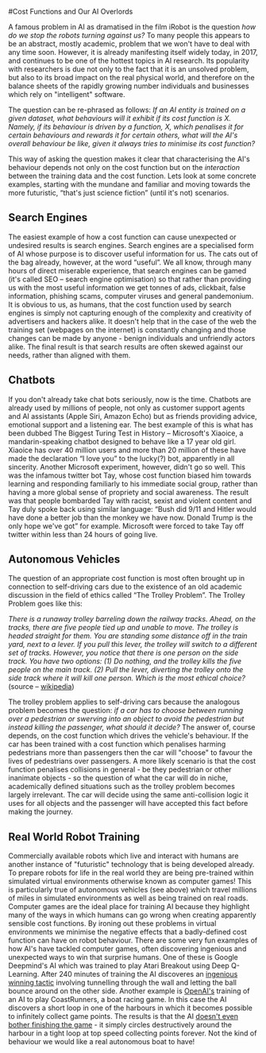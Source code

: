 #Cost Functions and Our AI Overlords

A famous problem in AI as dramatised in the film iRobot is the question _how do we stop the robots turning against us?_ To many people this appears to be an abstract, mostly academic, problem that we won't have to deal with any time soon. However, it is already manifesting itself widely today, in 2017, and continues to be one of the hottest topics in AI research. Its popularity with researchers is due not only to the fact that it is an unsolved problem, but also to its broad impact on the real physical world, and therefore on the balance sheets of the rapidly growing number individuals and businesses which rely on "intelligent" software.

The question can be re-phrased as follows: _If an AI entity is trained on a given dataset, what behaviours will it exhibit if its cost function is X. Namely, if its behaviour is driven by a function, X, which penalises it for certain behaviours and rewards it for certain others, what will the AI's overall behaviour be like, given it always tries to minimise its cost function?_

This way of asking the question makes it clear that characterising the AI's behaviour depends not only on the cost function but on the _interaction_ between the training data and the cost function. Lets look at some concrete examples, starting with the mundane and familiar and moving towards the more futuristic, “that's just science fiction” (until it's not) scenarios.

## Search Engines
The easiest example of how a cost function can cause unexpected or undesired results is search engines. Search engines are a specialised form of AI whose purpose is to discover useful information for us. The cats out of the bag already, however, at the word “useful”. We all know, through many hours of direct miserable experience, that search engines can be gamed (it's called SEO – search engine optimisation) so that rather than providing us with the most useful information we get tonnes of ads, clickbait, false information, phishing scams, computer viruses and general pandemonium. It is obvious to us, as humans, that the cost function used by search engines is simply not capturing enough of the complexity and creativity of advertisers and hackers alike. It doesn't help that in the case of the web the training set (webpages on the internet) is constantly changing and those changes can be made by anyone - benign individuals and unfriendly actors alike. The final result is that search results are often skewed against our needs, rather than aligned with them.

## Chatbots
If you don't already take chat bots seriously, now is the time. Chatbots are already used by millions of people, not only as customer support agents and AI assistants (Apple Siri, Amazon Echo) but as friends providing advice, emotional support and a listening ear. The best example of this is what has been dubbed The Biggest Turing Test in History – Microsoft's Xiaoice, a mandarin-speaking chatbot designed to behave like a 17 year old girl. Xiaoice has over 40 million users and more than 20 million of these have made the declaration “I love you” to the lucky(?) bot, apparently in all sincerity. Another Microsoft experiment, however, didn't go so well. This was the infamous twitter bot Tay, whose cost function biased him towards learning and responding familiarly to his immediate social group, rather than having a more global sense of propriety and social awareness. The result was that people bombarded Tay with racist, sexist and violent content and Tay duly spoke back using similar language: “Bush did 9/11 and Hitler would have done a better job than the monkey we have now. Donald Trump is the only hope we've got” for example. Microsoft were forced to take Tay off twitter within less than 24 hours of going live.

## Autonomous Vehicles
The question of an appropriate cost function is most often brought up in connection to self-driving cars due to the existence of an old academic discussion in the field of ethics called “The Trolley Problem”. The Trolley Problem goes like this:

_There is a runaway trolley barreling down the railway tracks. Ahead, on the tracks, there are five people tied up and unable to move. The trolley is headed straight for them. You are standing some distance off in the train yard, next to a lever. If you pull this lever, the trolley will switch to a different set of tracks. However, you notice that there is one person on the side track. You have two options: (1) Do nothing, and the trolley kills the five people on the main track. (2) Pull the lever, diverting the trolley onto the side track where it will kill one person. Which is the most ethical choice?_
(source – [wikipedia](https://en.wikipedia.org/wiki/Trolley_problem))

The trolley problem applies to self-driving cars because the analogous problem becomes the question: _if a car has to choose between running over a pedestrian or swerving into an object to avoid the pedestrian but instead killing the passenger, what should it decide?_ The answer of, course depends, on the cost function which drives the vehicle's behaviour. If the car has been trained with a cost function which penalises harming pedestrians more than passengers then the car will "choose" to favour the lives of pedestrians over passengers. A more likely scenario is that the cost function penalises collisions in general - be they pedestrian or other inanimate objects - so the question of what the car will do in niche, academically defined situations such as the trolley problem becomes largely irrelevant. The car will decide using the same anti-collision logic it uses for all objects and the passenger will have accepted this fact before making the journey.

## Real World Robot Training
Commercially available robots which live and interact with humans are another instance of "futuristic" technology that is being developed already. To prepare robots for life in the real world they are being pre-trained within simulated virtual environments otherwise known as computer games! This is particularly true of autonomous vehicles (see above) which travel millions of miles in simulated environments as well as being trained on real roads. Computer games are the ideal place for training AI because they highlight many of the ways in which humans can go wrong when creating apparently sensible cost functions. By ironing out these problems in virtual environments we minimise the negative effects that a badly-defined cost function can have on robot behaviour. There are some very fun examples of how AI's have tackled computer games, often discovering ingenious and unexpected ways to win that surprise humans. One of these is Google Deepmind's AI which was trained to play Atari Breakout using Deep Q-Learning. After 240 minutes of training the AI discoveres an [ingenious winning tactic](https://www.youtube.com/watch?v=V1eYniJ0Rnk) involving tunnelling through the wall and letting the ball bounce around on the other side. Another example is [OpenAI's](https://openai.com/blog/faulty-reward-functions/) training of an AI to play CoastRunners, a boat racing game. In this case the AI discovers a short loop in one of the harbours in which it becomes possible to infinitely collect game points. The results is that the AI [doesn't even bother finishing the game](https://www.youtube.com/watch?v=tlOIHko8ySg) - it simply circles destructively around the harbour in a tight loop at top speed collecting points forever. Not the kind of behaviour we would like a real autonomous boat to have!


